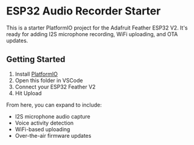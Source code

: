 
# ESP32 Audio Recorder Starter

This is a starter PlatformIO project for the Adafruit Feather ESP32 V2. It's ready for adding I2S microphone recording, WiFi uploading, and OTA updates.

## Getting Started

1. Install [PlatformIO](https://platformio.org/)
2. Open this folder in VSCode
3. Connect your ESP32 Feather V2
4. Hit Upload

From here, you can expand to include:
- I2S microphone audio capture
- Voice activity detection
- WiFi-based uploading
- Over-the-air firmware updates

